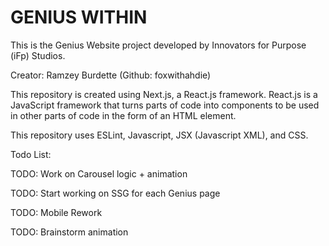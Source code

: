 # GENIUS WITHIN

This is the Genius Website project developed by Innovators for Purpose (iFp) Studios.

Creator: Ramzey Burdette (Github: foxwithahdie)

This repository is created using Next.js, a React.js framework. React.js is a JavaScript framework that turns parts of
code into components to be used in other parts of code in the form of an HTML element.

This repository uses ESLint, Javascript, JSX (Javascript XML), and CSS.

Todo List:



TODO: Work on Carousel logic + animation

TODO: Start working on SSG for each Genius page

TODO: Mobile Rework

TODO: Brainstorm animation